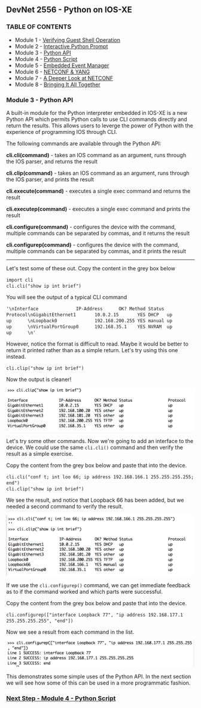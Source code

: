 ## DevNet 2556 - Python on IOS-XE

### TABLE OF CONTENTS
* Module 1 - [Verifying Guest Shell Operation](Module1.md)
* Module 2 - [Interactive Python Prompt](Module2.md)
* Module 3 - [Python API](Module3.md)
* Module 4 - [Python Script](Module4.md)
* Module 5 - [Embedded Event Manager](Module5.md)
* Module 6 - [NETCONF & YANG](Module6.md)
* Module 7 - [A Deeper Look at NETCONF](Module7.md)
* Module 8 - [Bringing It All Together](Module8.md)



### Module 3 - Python API

A built-in module for the Python interpreter embedded in IOS-XE is a new Python API which permits Python calls to use CLI commands directly and return the results.  This allows users to leverge the power of Python with the experience of programming IOS through CLI.  

The following commands are available through the Python API:

**cli.cli(command)** - takes an IOS command as an argument, runs through the IOS parser, and returns the result

**cli.clip(command)** - takes an IOS command as an argument, runs through the IOS parser, and prints the result

**cli.execute(command)** - executes a single exec command and returns the result

**cli.executep(command)** - executes a single exec command and prints the result

**cli.configure(command)** - configures the device with the command, multiple commands can be separated by commas, and it returns the result

**cli.configurep(command)** - configures the device with the command, multiple commands can be separated by commas, and it prints the result


--------------------------------
Let's test some of these out.  Copy the content in the grey box below 

```
import cli
cli.cli("show ip int brief")
```

You will see the output of a typical CLI command
```
'\nInterface              IP-Address      OK? Method Status                Protocol\nGigabitEthernet1       10.0.2.15       YES DHCP   up                    up      \nLoopback0              192.168.200.255 YES manual up                    up      \nVirtualPortGroup0      192.168.35.1    YES NVRAM  up                    up      \n'
```

However, notice the format is difficult to read.  Maybe it would be better to return it printed rather than as a simple return. Let's try using this one instead.

```
cli.clip("show ip int brief")
```

Now the output is cleaner!

![alt text](images/cli-show-interface-1.png)

Let's try some other commands.  Now we're going to add an interface to the device.  We could use the same `cli.cli()` command and then verify the result as a simple exercise.

Copy the content from the grey box below and paste that into the device.

```
cli.cli("conf t; int loo 66; ip address 192.168.166.1 255.255.255.255; end")
cli.clip("show ip int brief")
```
We see the result, and notice that Loopback 66 has been added, but we needed a second command to verify the result.

![alt text](images/cli-add-loopback.png)

If we use the `cli.configurep()` command, we can get immediate feedback as to if the command worked and which parts were successful.

Copy the content from the grey box below and paste that into the device.

```
cli.configurep(["interface Loopback 77", "ip address 192.168.177.1 255.255.255.255", "end"])
```
Now we see a result from each command in the list.

![alt text](images/configurep-add-loopback.png)

This demonstrates some simple uses of the Python API.  In the next section we will see how some of this can be used in a more programmatic fashion.

### [Next Step - Module 4 - Python Script](Module4.md)
